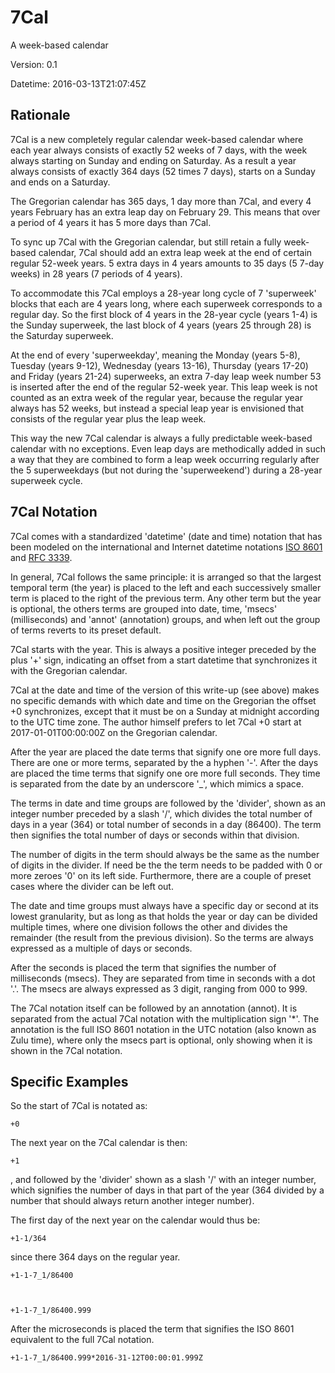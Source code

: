 # 7Cal
A week-based calendar

Version: 0.1

Datetime: 2016-03-13T21:07:45Z

## Rationale

7Cal is a new completely regular calendar week-based calendar where each year always consists of exactly 52 weeks of 7 days, with the week always starting on Sunday and ending on Saturday. As a result a year always consists of exactly 364 days (52 times 7 days), starts on a Sunday and ends on a Saturday.

The Gregorian calendar has 365 days, 1 day more than 7Cal, and every 4 years February has an extra leap day on February 29. This means that over a period of 4 years it has 5 more days than 7Cal.

To sync up 7Cal with the Gregorian calendar, but still retain a fully week-based calendar, 7Cal should add an extra leap week at the end of certain regular 52-week years. 5 extra days in 4 years amounts to 35 days (5 7-day weeks) in 28 years (7 periods of 4 years).

To accommodate this 7Cal employs a 28-year long cycle of 7 'superweek' blocks that each are 4 years long, where each superweek corresponds to a regular day. So the first block of 4 years in the 28-year cycle (years 1-4) is the Sunday superweek, the last block of 4 years (years 25 through 28) is the Saturday superweek.

At the end of every 'superweekday', meaning the Monday (years 5-8), Tuesday (years 9-12), Wednesday (years 13-16), Thursday (years 17-20) and Friday (years 21-24) superweeks, an extra 7-day leap week number 53 is inserted after the end of the regular 52-week year. This leap week is not counted as an extra week of the regular year, because the regular year always has 52 weeks, but instead a special leap year is envisioned that consists of the regular year plus the leap week.

This way the new 7Cal calendar is always a fully predictable week-based calendar with no exceptions. Even leap days are methodically added in such a way that they are combined to form a leap week occurring regularly after the 5 superweekdays (but not during the 'superweekend') during a 28-year superweek cycle.

## 7Cal Notation

7Cal comes with a standardized 'datetime' (date and time) notation that has been modeled on the international and Internet datetime notations [ISO 8601](https://en.wikipedia.org/wiki/ISO_8601) and [RFC 3339](https://tools.ietf.org/html/rfc3339).

In general, 7Cal follows the same principle: it is arranged so that the largest temporal term (the year) is placed to the left and each successively smaller term is placed to the right of the previous term. Any other term but the year is optional, the others terms are grouped into date, time, 'msecs' (milliseconds) and 'annot' (annotation) groups, and when left out the group of terms reverts to its preset default.

7Cal starts with the year. This is always a positive integer preceded by the plus '+' sign, indicating an offset from a start datetime that synchronizes it with the Gregorian calendar. 

7Cal at the date and time of the version of this write-up (see above) makes no specific demands with which date and time on the Gregorian the offset +0 synchronizes, except that it must be on a Sunday at midnight according to the UTC time zone. The author himself prefers to let 7Cal +0 start at 2017-01-01T00:00:00Z on the Gregorian calendar.

After the year are placed the date terms that signify one ore more full days. There are one or more terms, separated by the a hyphen '-'. After the days are placed the time terms that signify one ore more full seconds. They time is separated from the date by an underscore '_', which mimics a space.

The terms in date and time groups are followed by the 'divider', shown as an integer number preceded by a slash '/', which divides the total number of days in a year (364) or total number of seconds in a day (86400). The term then signifies the total number of days or seconds within that division.

The number of digits in the term should always be the same as the number of digits in the divider. If need be the the term needs to be padded with 0 or more zeroes '0' on its left side. Furthermore, there are a couple of preset cases where the divider can be left out.

The date and time groups must always have a specific day or second at its lowest granularity, but as long as that holds the year or day can be divided multiple times, where one division follows the other and divides the remainder (the result from the previous division). So the terms are always expressed as a multiple of days or seconds.

After the seconds is placed the term that signifies the number of milliseconds (msecs). They are separated from time in seconds with a dot '.'. The msecs are always expressed as 3 digit, ranging from 000 to 999. 

The 7Cal notation itself can be followed by an annotation (annot). It is separated from the actual 7Cal notation with the multiplication sign '*'. The annotation is the full ISO 8601 notation in the UTC notation (also known as Zulu time), where only the msecs part is optional, only showing when it is shown in the 7Cal notation.

## Specific Examples

So the start of 7Cal is notated as:

    +0

The next year on the 7Cal calendar is then:

    +1

, and followed by the 'divider' shown as a slash '/' with an integer number, which signifies the number of days in that part of the year (364 divided by a number that should always return another integer number).

The first day of the next year on the calendar would thus be:

    +1-1/364

since there 364 days on the regular year.



    +1-1-7_1/86400



    +1-1-7_1/86400.999

After the microseconds is placed the term that signifies the ISO 8601 equivalent to the full 7Cal notation.

    +1-1-7_1/86400.999*2016-31-12T00:00:01.999Z
